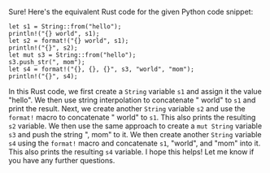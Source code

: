 Sure! Here's the equivalent Rust code for the given Python code snippet:
```
let s1 = String::from("hello");
println!("{} world", s1);
let s2 = format!("{} world", s1);
println!("{}", s2);
let mut s3 = String::from("hello");
s3.push_str(", mom");
let s4 = format!("{}, {}, {}", s3, "world", "mom");
println!("{}", s4);
```
In this Rust code, we first create a `String` variable `s1` and assign it the value "hello". We then use string interpolation to concatenate " world" to `s1` and print the result.
Next, we create another `String` variable `s2` and use the `format!` macro to concatenate " world" to `s1`. This also prints the resulting `s2` variable.
We then use the same approach to create a `mut String` variable `s3` and push the string ", mom" to it. We then create another `String` variable `s4` using the `format!` macro and concatenate `s1`, "world", and "mom" into it. This also prints the resulting `s4` variable.
I hope this helps! Let me know if you have any further questions.

